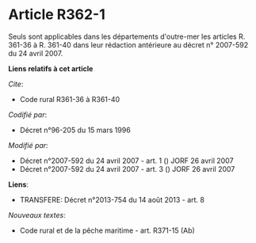 # Article R362-1

Seuls sont applicables dans les départements d'outre-mer les articles R. 361-36 à R. 361-40 dans leur rédaction antérieure au
décret n° 2007-592 du 24 avril 2007.

**Liens relatifs à cet article**

_Cite_:

  - Code rural R361-36 à R361-40

_Codifié par_:

  - Décret n°96-205 du 15 mars 1996

_Modifié par_:

  - Décret n°2007-592 du 24 avril 2007 - art. 1 () JORF 26 avril 2007
  - Décret n°2007-592 du 24 avril 2007 - art. 3 () JORF 26 avril 2007

**Liens**:

  - TRANSFERE: Décret n°2013-754 du 14 août 2013 - art. 8

_Nouveaux textes_:

  - Code rural et de la pêche maritime - art. R371-15 (Ab)
